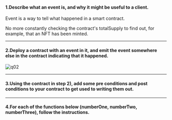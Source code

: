 #### 1.Describe what an event is, and why it might be useful to a client.

Event is a way to tell what happened in a smart contract.

No more constantly checking the contract's totalSupply to find out, for example, that an NFT has been minted.

---
#### 2.Deploy a contract with an event in it, and emit the event somewhere else in the contract indicating that it happened.

![q02](https://user-images.githubusercontent.com/104469719/169636460-497e6bbb-e9ad-44cf-8f17-8a6612a2c098.PNG)

---
#### 3.Using the contract in step 2), add some pre conditions and post conditions to your contract to get used to writing them out.



---
#### 4.For each of the functions below (numberOne, numberTwo, numberThree), follow the instructions.


